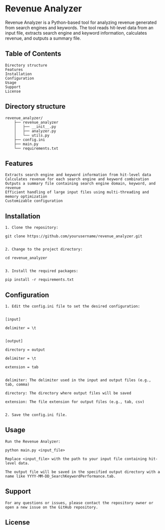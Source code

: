 # Revenue Analyzer

Revenue Analyzer is a Python-based tool for analyzing revenue generated from search engines and keywords. The tool reads hit-level data from an input file, extracts search engine and keyword information, calculates revenue, and outputs a summary file.

## Table of Contents

	Directory structure
	Features
	Installation
	Configuration
	Usage
	Support
	License

## Directory structure

	revenue_analyzer/
	    ├── revenue_analyzer
	    │   ├── __init__.py
	    │   ├── analyzer.py
	    │   └── utils.py
	    ├── config.ini
	    ├── main.py
	    └── requirements.txt

## Features

	Extracts search engine and keyword information from hit-level data
	Calculates revenue for each search engine and keyword combination
	Outputs a summary file containing search engine domain, keyword, and revenue
	Efficient handling of large input files using multi-threading and memory optimization
	Customizable configuration

## Installation

	1. Clone the repository:

	git clone https://github.com/yourusername/revenue_analyzer.git


	2. Change to the project directory:

	cd revenue_analyzer


	3. Install the required packages:

	pip install -r requirements.txt


## Configuration

	1. Edit the config.ini file to set the desired configuration:


	[input]

	delimiter = \t


	[output]

	directory = output

	delimiter = \t

	extension = tab


	delimiter: The delimiter used in the input and output files (e.g., tab, comma)

	directory: The directory where output files will be saved

	extension: The file extension for output files (e.g., tab, csv)


	2. Save the config.ini file.

## Usage

	Run the Revenue Analyzer:

	python main.py <input_file>

	Replace <input_file> with the path to your input file containing hit-level data.

	The output file will be saved in the specified output directory with a name like YYYY-MM-DD_SearchKeywordPerformance.tab.

## Support

	For any questions or issues, please contact the repository owner or open a new issue on the GitHub repository.

## License
